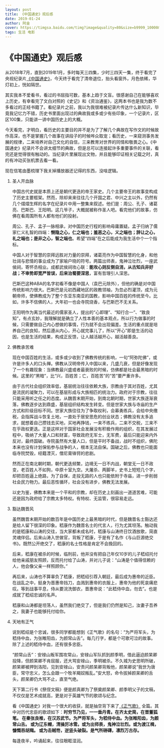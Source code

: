 ```yaml
---
layout: post
title: 《中国通史》观后感
date: 2019-01-24
author: 阿金
cover: https://timgsa.baidu.com/timg?image&quality=80&size=b9999_10000&sec=1548404178594&di=c46e005267ad46f96a73c6470f85cf98&imgtype=0&src=http%3A%2F%2Fi1.hdslb.com%2Fvideo%2Fdf%2Fdf84efd3a7a5a4de8378c72db21f9e46.jpg
tags: 生活 电影
---
```


# 《中国通史》观后感

从2018年7月，直到2019年1月，多时每天三四集，少时三四天一集，终于看完了央视纪录片[《中国通史》](https://www.bilibili.com/video/av6547465)，今天终于看完了清帝退位，抬头看窗外，月色依稀，华灯初上，恍如隔世。

其实我本不爱看书，看过的书屈指可数，基本上趋于文盲。很感谢自己在能够喜欢上历史，有幸看完了文白对照的《史记》和《资治通鉴》，这两本书也是我为数不多看过的正经书籍了。看纪录片之前，我以为我很难被纪录片传达什么新知识，毕竟我记忆力不错，历史书里面出现过的典故我或多或少有些印象，一个记录片，区区100集，只能讲一讲中国历史上的大概。

今天看完，才明白，看历史的主要目的并不是为了了解几个典故在写作文的时候故作高深，也不是掌握几个故事在讲段子的时候哗众取宠；看历史，一来窥测事务发展的规律，二来培养对自己文化的自信，三来教育对世界的同情和敬畏之心。《中国通史》纪录片不会讲太细节的典故，但是总可以连接起许多重要事件的关联，看完还是觉得很有触动的。当纪录片里展现出文物，并且能够印证相关记载之时，真的有冲动买张机票去看一看。

现在信笔由墨梳理下我关掉播放器还记得的东西，没啥逻辑。

1. 圣人开血脉

    中国古代史就是本质上还是朝代更迭的帝王家史。几个主要帝王的故事变构成了历史主要框架。然而，除却来来往往几个开国之君、中兴之主以外，仍然有几个熠熠生辉的名字在纪录片中用一整集来叙述。他们是：周公、孔子、诸葛亮、巴斯巴、王阳明。这几爷子，大概就被称作圣人吧。看完他们的故事，仿佛在看周围所有人都有他们的投射。

    周公、孔子、孟子一脉相承，对中国历史行程的影响毋庸置疑。孟子归纳了儒家仁义礼智的四端：**恻隐之心，仁之端也；羞恶之心，义之端也；辞让之心，礼之端也；是非之心，智之端也**。希望“四端”在之后能成为我生活中个一个指标。

    中国人对于智慧的崇拜远胜对力量的崇拜，诸葛亮作为中国智慧的化身，和他壮阔与悲情的事业成为了家喻户晓的符号。两篇出师表，鬼神泣壮烈，一座武侯祠，寄怀丞相业。成都武侯祠攻心联：**能攻心则反侧自消，从古知兵非好战；不审势即宽严皆误，后来治蜀要深思**，富有哲理引人深思。

    巴斯巴这种ABA的名字初看不像是中国人（袁巴元除外），但他的确是对中国传统影响力很大。巴斯巴是元初西藏地区的政教领袖，为忽必烈灌顶，成为元朝帝师，使佛教成为了整个东亚东南亚的国教，影响中国百姓的传统至今。比如，许多不信佛的人，大年初一也会寺院烧香，与巴斯巴不无关系。

    王阳明作为离当代最近的儒家圣人，提出的“心即理”、“知行合一”、“致良知”，有点玄妙，我理解就是确立了人性本善的基本观点，所以行为做事的时候，只需要做自己内心想做的事情，行为就不会出现偏差。生活的重点就是培养自己的良知，然后遵从内心，开心就完事儿了，所以“开心”即是生活的动因，也是生活的结果，构成正反馈，让人越活越开心，越活越善良。

2. 佛教承苦难

    现在中国百姓的生活，或多或少收到了佛教传统的影响，一句“阿弥陀佛”，或许是许多人的口头禅。佛教从汉明帝传入中国以来，几盛几衰，但是好像发现了一个有趣现象：当佛教最兴盛或者最衰败的时候，仿佛都是社会最黑暗的时候。这里的“黑暗”，比“兴，百姓苦；亡，百姓苦”的“苦”要严重许多。

    由于古代社会组织效率低，基层统治往往依赖大族，宗教由于其对百姓，尤其是流民的凝聚力，可以在基层形成与大族相匹的统治力。政府对于宗教，往往只能采用听之任之的态度。从魏晋末期开始，到南北朝时期，世家大族逐渐衰落，佛教逐步达到鼎盛，基层组织结构发生转变。但是世家大族与寺庙的生产方式和阶级目标不同。世家大族往往为了争取权利，会募勇练兵，会给中央缴税，会指挥战斗恢复土地，一直处于居安思危的创业状态；佛教没有太多追求，就想着自己攒钱去买地，买地再挣钱，一来不练兵，二来不交税，三来不在乎政权更迭。正是这样对于国家社会发展没有积极作用的组织，在其发展过程中，吸纳了大量人口和财富，导致政府无军士，无军费，最后只能迎来内外反对，最终国破。寺院虽然有大量人口，但是平时不备战，战时不组织，佛陀本来也没有计划保佑参与战争的人，根本无法自保。国破之后，佛教也只能面临寺院焚毁，经籍湮灭，僧尼膏锋锷的悲剧。

    然而正在南北朝时期，朝代更迭频繁，边境无一日不内战，朝堂无一日不政变，老百姓人不如狗，中原十室九空。大屠杀、两脚羊，史书上短短几个字，却把百姓逼上绝路，为了自保，走投无路的人也只能依附于寺庙，进一步削弱社会民力物力。最后恶性循环，社会没有进步，佛教无法发展。

    以史为鉴，佛教本来是一个平和的宗教，却在历史上刻画出一道道苦难，可能还是因为政府给了宗教太多特权。有特权、无监管，很容易走远。

3. 豁达魏晋风

    虽然魏晋末期开始的数百年是中国历史上最黑暗的时代，但是魏晋名士豁达还是给人留下很深的印象。嵇康作为魏晋名士的代言人，行为尤其坦荡。触动我的是嵇康和山涛的交往，当大家都未成名时，嵇康与山涛终日饮酒放歌，简直灵魂伴侣。后来山涛入世做官，背叛了嵇康，于是有了名作《与山巨源绝交书》。既然公开绝交了，嵇康的名士性格是肯定不会挽回的。

    后来，嵇康在被杀的时候，临刑前，他并没有把自己年仅10岁的儿子嵇绍托付给他亲戚朋友照顾，反而托付给了山涛，并对儿子说：“山涛是个值得信赖的人，他会像父亲一样照顾你。”

    再后来，山涛也不算辜负了嵇康，把嵇绍引荐入朝廷，最后成为惠帝的近臣。在战乱之中，挺身为晋惠帝挡刀，血溅到惠帝的衣服上，惠帝为他的死哀痛悲叹。等到战事平息，侍从要浣洗御衣，晋惠帝说：“此嵇侍中血，勿去”。也是成就了嵇绍忠诚的名声。

    嵇康和山涛都是坦荡人，虽然我们绝交了，但是我们仍然是知己，汝妻子吾养之，我妻子也能够托付给你。

4. 天地有正气

    说到嵇绍是个忠诚，很多同学都能想到《正气歌》的名句：“为严将军头，为嵇侍中血，为张睢阳齿，为颜常山舌”。每几行字，都是个可歌可泣的故事。除了上述的嵇侍中血，还有很多忠臣。

    “颜常山舌”：安禄山叛军围攻常山，安禄山军队抓到颜季明，借此逼迫颜杲卿投降，但颜杲卿不肯屈服，还大骂安禄山，季明被杀。不久城为史思明所破，颜杲卿被押到洛阳，见到安禄山，安责问颜杲卿背叛他，颜杲卿说“我世为唐臣，常守忠义，怎么会跟一个牧羊羯奴叛乱。”安大怒，命令拔掉颜杲卿的舌头，颜杲卿仍大骂不止，直至气绝。

    天下第二行书《祭侄文稿》便是颜真卿为了祭奠颜杲卿、颜季明父子的文稿，不仅仅是艺术成就高，更是对于英雄气节的歌颂与纪念。

    看《中国通史》对我一个很大的收获，就是抽空背下来了[《正气歌》](https://baike.baidu.com/item/%E6%AD%A3%E6%B0%94%E6%AD%8C/36510) 全篇。其中对历代忠臣的歌颂如下：**时穷节乃见，一一垂丹青。在齐太史简，在晋董狐笔。
    在秦张良椎，在汉苏武节。为严将军头，为嵇侍中血。为张睢阳齿，为颜常山舌。
    或为辽东帽，清操厉冰雪。或为出师表，鬼神泣壮烈。或为渡江楫，慷慨吞胡羯。
    或为击贼笏，逆竖头破裂。是气所磅礴，凛烈万古存。**

    每逢夜半，吟诵起来，往往眼眶湿润。